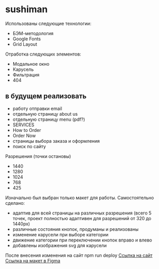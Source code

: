 # sushiman

Использованы следующие технологии:

* БЭМ-методология
* Google Fonts
* Grid Layout

Отработка следующих элементов:

* Модальное окно
* Карусель
* Фильтрация
* 404

## в будущем реализовать
* работу отправки email
* отдельную страницу about us
* отдельную страницу menu (pdf?)
* SERVICES
* How to Order
* Order Now
* страницы выбора заказа и оформления
* поиск по сайту


Разрешения (точки остановы)
- 1440
- 1280
- 1024
- 768
- 425

Изначально был выбран только макет для работы. Самостоятельно сделано:
- адаптив для всей страницы на различных разрешения (всего 5 точек, проект полностью адаптивен для разрешений от 320 до 1440px)
- различные состояния кнопок, продуманы и реализованы
- изменение карусели при выборе категории
- движение категории при переключении кнопок вправо и влево
- добавлены изображения svg для карусели

После внесения изменения на сайт npm run deploy
[Ссылка на сайт](https://mariarez.github.io/sushiman/)
[Ссылка на макет в Figma](https://www.figma.com/file/LvgbR5dcQ0ZnAChDqaP6p8/Sushiman-FoodLandingPages?type=design&node-id=0-1&t=kGhMFrxDwt97gOaQ-0)